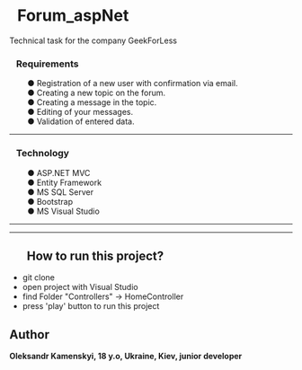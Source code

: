 # &ensp;Forum_aspNet

Technical task for the company GeekForLess

### &ensp; <b> Requirements  </b>
&ensp;&ensp;&ensp;&ensp; ● Registration of a new user with confirmation via email. <br/>
&ensp;&ensp;&ensp;&ensp; ● Creating a new topic on the forum.<br/>
&ensp;&ensp;&ensp;&ensp; ● Creating a message in the topic.<br/>
&ensp;&ensp;&ensp;&ensp; ● Editing of your messages.<br/>
&ensp;&ensp;&ensp;&ensp; ● Validation of entered data.

---

### &ensp; <b> Technology  </b>
&ensp;&ensp;&ensp;&ensp; ● ASP.NET MVC <br/>
&ensp;&ensp;&ensp;&ensp; ● Entity Framework <br/>
&ensp;&ensp;&ensp;&ensp; ● MS SQL Server <br/>
&ensp;&ensp;&ensp;&ensp; ● Bootstrap <br/>
&ensp;&ensp;&ensp;&ensp; ● MS Visual Studio 

---
---



 ## &ensp; &ensp;  <b> How to run this project? </b>
 - git clone
 - open project with Visual Studio
 - find Folder "Controllers" -> HomeController
 - press 'play' button to run this project 

## Author

**Oleksandr Kamenskyi, 18 y.o, Ukraine, Kiev, junior developer**

